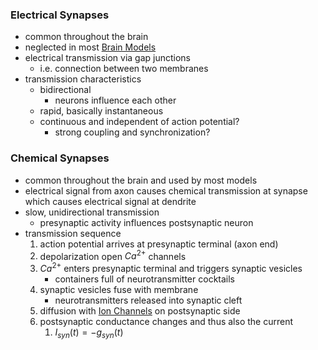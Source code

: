 ### Electrical Synapses
+ common throughout the brain
+ neglected in most [Brain Models](../Brain%20Models/Brain%20Models.md)
+ electrical transmission via gap junctions
	+ i.e. connection between two membranes
+ transmission characteristics
	+ bidirectional
		+ neurons influence each other
	+ rapid, basically instantaneous
	+ continuous and independent of action potential?
		+ strong coupling and synchronization?

### Chemical Synapses
+ common throughout the brain and used by most models
+ electrical signal from axon causes chemical transmission at synapse which causes electrical signal at dendrite
+ slow, unidirectional transmission
	+ presynaptic activity influences postsynaptic neuron
+ transmission sequence
	1. action potential arrives at presynaptic terminal (axon end)
	2. depolarization open $Ca^{2+}$ channels
	3. $Ca^{2+}$ enters presynaptic terminal and triggers synaptic vesicles 
		+ containers full of neurotransmitter cocktails
	4. synaptic vesicles fuse with membrane
		+ neurotransmitters released into synaptic cleft
	5. diffusion with [Ion Channels](Ion%20Channels.md) on postsynaptic side
	6. postsynaptic conductance changes and thus also the current
		1. $I_{syn}(t)=-g_{syn}(t)$ 
